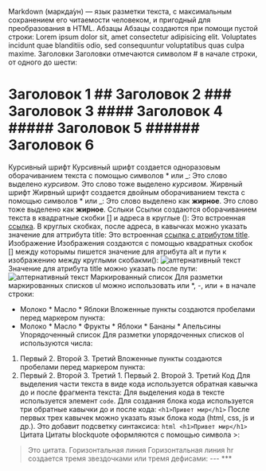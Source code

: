 Markdown (маркда́ун) — язык разметки текста, с максимальным сохранением его читаемости человеком, и пригодный для преобразования в HTML.
Абзацы
Абзацы создаются при помощи пустой строки:
Lorem ipsum dolor sit, amet consectetur adipisicing elit. Voluptates incidunt quae blanditiis odio, sed consequuntur voluptatibus quas culpa maxime.
Заголовки
Заголовки отмечаются символом # в начале строки, от одного до шести:
# Заголовок 1 ## Заголовок 2 ### Заголовок 3 #### Заголовок 4 ##### Заголовок 5 ###### Заголовок 6
Курсивный шрифт
Курсивный шрифт создается одноразовым оборачиванием текста с помощью символов * или _:
Это слово выделено *курсивом*. Это слово тоже выделено _курсивом_.
Жирвный шрифт
Жирвный шрифт создается двойным оборачиванием текста с помощью символов * или _:
Это слово выделено как **жирное**. Это слово тоже выделено как __жирное__.
Сслыки
Ссылки создаются оборачиванием текста в квадратные скобки [] и адреса в круглые ():
Это встроенная [ссылка](http://example.com/link).
В круглых скобках, после адреса, в кавычках можно указать значение для аттрибута title:
Это встроенная [ссылка с атрибутом title](http://example.com/link "Я ссылка").
Изображение
Изображения создаются с помощью квадратных скобок [] между которымы пишется значение для атрибута alt и пути к изображению между круглыми скобакми():
![алтернативный текст](/path/to/img.jpg)
Значение для атрибута title можно указать после пути:
![алтернативный текст](/path/to/img.jpg "Title")
Маркированный список
Для разметки маркированных списков ul можно использовать или *, -, или + в начале строки:
* Молоко * Масло * Яблоки
Вложенные пункты создаются пробелами перед маркером пункта:
* Молоко * Масло * Фрукты * Яблоки * Бананы * Апельсины
Упорядоченный список
Для разметки упорядоченных списков ol используются числа:
1. Первый 2. Второй 3. Третий
Вложенные пункты создаются пробелами перед маркером пункта:
1. Первый 2. Второй 3. Третий 1. Первый 2. Второй 3. Третий
Код
Для выделения части текста в виде кода используется обратная кавычка до и после фрагмента текста:
Для выделения кода в тексте используется элемент `code`.
Для создания блока кода используется три обратные кавычки до и после кода:
``` <h1>Привет мир</h1> ```
После первых трех кавычек можно указать язык блока кода (html, css, js и др.). Это добавит подсветку синтаксиса:
```html <h1>Привет мир</h1> ```
Цитата
Цитаты blockquote оформляются с помощью символа >:
> Это цитата.
Горизонтальная линия
Горизонтальная линия hr создается тремя звездочками или тремя дефисами:
--- ***
